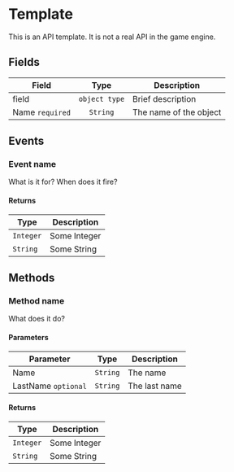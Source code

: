 # Template
This is an API template. It is not a real API in the game engine.

## Fields

| Field         | Type          | Description  |
| --------------|:-------------:| ------------ |
| field | `object type` | Brief description |
| Name `required` | `String` | The name of the object |

## Events

### Event name
What is it for? When does it fire?

#### Returns

| Type | Description  |
| ------------- | ------------ |
| `Integer` | Some Integer |
| `String` | Some String |

## Methods

### Method name
What does it do?

#### Parameters

| Parameter | Type | Description |
| --------------|:-------------:| ------------ |
| Name | `String` | The name |
| LastName `optional` | `String` | The last name |

#### Returns

| Type | Description  |
| ------------- | ------------ |
| `Integer` | Some Integer |
| `String` | Some String |
